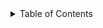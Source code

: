 

<details>

  <summary>Table of Contents</summary>

7.1. [Scalar Math](scalar.md)
7.2. [Display (Output)](display.md)
7.3. [Vectors](vector.md)
7.4. [Matrices](matrix.md)
7.5. [Linear Algebra](linear-algebra.md)
7.6. [Tensors (Cartesian)](tensor.md)
7.7. [File I/O](file-io.md)
7.8. [Debugging Modes](debug.md)


</details>

